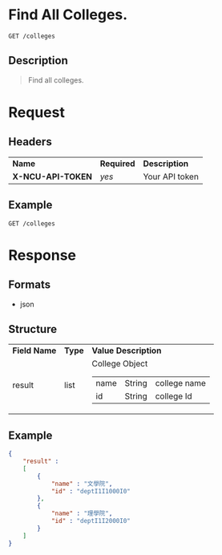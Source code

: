 # Find All Colleges.

```
GET /colleges
```

## Description
> Find all colleges.

# Request
## Headers
<table>
  <tr>
    <td><b>Name</b></td>
    <td><b>Required</b></td>
    <td><b>Description</b></td>
  </tr>
  <tr>
    <td><b>X-NCU-API-TOKEN</b></td>
    <td><i>yes</i></td>
    <td>Your API token</td>
  </tr>
</table>

## Example
```
GET /colleges
```

# Response

## Formats
- json

## Structure
<table>
    <tr>
		<td><b>Field Name</b></td>
		<td><b>Type</b></td>
		<td><b>Value Description</b></td>
	</tr>
    <tr>
        <td>result</td>
        <td>list</td>
        <td>
			College Object
            <table>
                <tr>
                    <td>name</td>
                    <td>String</td>
                    <td>college name</td>
                </tr>
                <tr>
                    <td>id</td>
                    <td>String</td>
                    <td>college Id</td>
                </tr>
            </table>
        </td>
    </tr>
</table>

## Example
```json
{
	"result" : 
	[
		{
			"name" : "文學院",
			"id" : "deptI1I1000I0"
		},
		{
			"name" : "理學院",
			"id" : "deptI1I2000I0"
		}
	]
}
```
